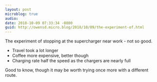 ```yaml
---
layout: post
microblog: true
audio: 
date: 2018-10-09 07:33:34 -0800
guid: http://owensd.micro.blog/2018/10/09/the-experiment-of.html
---
```

The experiment of stopping at the supercharger near work - not so good.

 - Travel took a lot longer
 - Coffee more expensive, better though 
 - Charging rate half the speed as the chargers are nearly full

Good to know, though it may be worth trying once more with a different route. 
